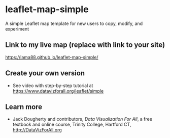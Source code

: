 # leaflet-map-simple
A simple Leaflet map template for new users to copy, modify, and experiment

## Link to my live map (replace with link to your site)

https://lama88.github.io/leaflet-map-simple/

## Create your own version
- See video with step-by-step tutorial at https://www.datavizforall.org/leaflet/simple

## Learn more
- Jack Dougherty and contributors, *Data Visualization For All*, a free textbook and online course, Trinity College, Hartford CT, http://DataVizForAll.org
